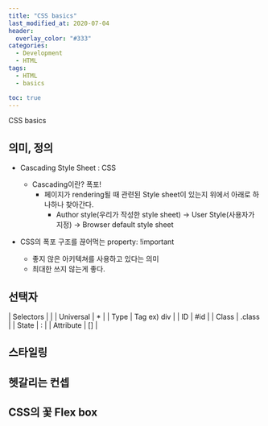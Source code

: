 ```yaml
---
title: "CSS basics"
last_modified_at: 2020-07-04
header:
  overlay_color: "#333"
categories:
  - Development
  - HTML
tags:
  - HTML
  - basics

toc: true
---
```


CSS basics

## 의미, 정의

* Cascading Style Sheet : CSS
    * Cascading이란? 폭포!
        * 페이지가 rendering될 때 관련된 Style sheet이 있는지 위에서 아래로 하나하나 찾아간다.
            * Author style(우리가 작성한 style sheet) -> User Style(사용자가 지정) -> Browser default style sheet

* CSS의 폭포 구조를 끊어먹는 property: !important
    * 좋지 않은 아키텍쳐를 사용하고 있다는 의미
    * 최대한 쓰지 않는게 좋다.

## 선택자

| Selectors |  |
| Universal  | *  |
| Type  | Tag ex) div  |
| ID  | #id  |
| Class  | .class  |
| State  | : |
| Attribute  | [] |


## 스타일링


## 헷갈리는 컨셉


## CSS의 꽃 Flex box


